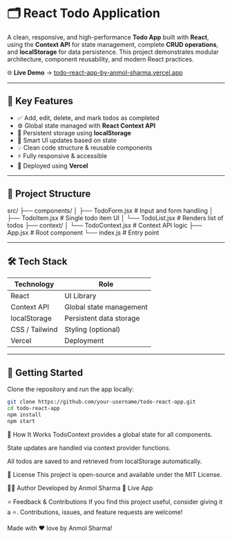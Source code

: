# 🗂️ React Todo Application

A clean, responsive, and high-performance **Todo App** built with **React**, using the **Context API** for state management, complete **CRUD operations**, and **localStorage** for data persistence. This project demonstrates modular architecture, component reusability, and modern React practices.

🌐 **Live Demo** → [todo-react-app-by-anmol-sharma.vercel.app](https://todo-react-app-by-anmol-sharma.vercel.app/)

---

## 📌 Key Features

- ✅ Add, edit, delete, and mark todos as completed
- ⚙️ Global state managed with **React Context API**
- 💾 Persistent storage using **localStorage**
- 🧠 Smart UI updates based on state
- 💡 Clean code structure & reusable components
- ⚡ Fully responsive & accessible
- 🚀 Deployed using **Vercel**

---

## 📁 Project Structure

src/
├── components/
│ ├── TodoForm.jsx # Input and form handling
│ ├── TodoItem.jsx # Single todo item UI
│ └── TodoList.jsx # Renders list of todos
├── context/
│ └── TodoContext.jsx # Context API logic
├── App.jsx # Root component
└── index.js # Entry point


---

## 🛠️ Tech Stack

| Technology     | Role                          |
|----------------|-------------------------------|
| React          | UI Library                    |
| Context API    | Global state management       |
| localStorage   | Persistent data storage       |
| CSS / Tailwind | Styling (optional)            |
| Vercel         | Deployment                    |

---

## 🚀 Getting Started

Clone the repository and run the app locally:

```bash
git clone https://github.com/your-username/todo-react-app.git
cd todo-react-app
npm install
npm start
```

🧠 How It Works
TodoContext provides a global state for all components.

State updates are handled via context provider functions.

All todos are saved to and retrieved from localStorage automatically.

📄 License
This project is open-source and available under the MIT License.

🙋‍♂️ Author
Developed by Anmol Sharma
🔗 Live App

⭐️ Feedback & Contributions
If you find this project useful, consider giving it a ⭐️.
Contributions, issues, and feature requests are welcome!

Made with ❤️ love by Anmol Sharma!
